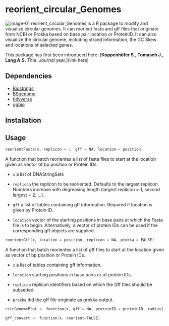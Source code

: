 # reorient_circular_Genomes
![image-01](https://user-images.githubusercontent.com/51213363/89195191-f9b3db00-d582-11ea-9638-7cbf209d9162.png)
reorient_circular_Genomes is a R package to modify and visualize circular genomes. It can reorient fasta and gff files that originate from NCBI or Prokka based on base pair location or ProteinID. It can also visualize the circular genome, including strand information, the GC Skew and locations of selected genes.

This package has first been introduced here:
[**Koppenhöfer S., Tomasch J., Lang A.S.** Title. *Journal* year.](link here)

## Dependencies
- [Biostrings](https://bioconductor.org/packages/release/bioc/html/Biostrings.html)
- [BSgenome](http://bioconductor.org/packages/release/bioc/html/BSgenome.html)
- [tidyverse](https://www.tidyverse.org/)
- [ggbio](http://www.bioconductor.org/packages/release/bioc/html/ggbio.html/)


## Installation

## Usage
``` C
reorientFasta(x, replicon = 1, gff = NA, location = position)
```
A function that batch reorientes a list of fasta files to start at the location given as vector of bp position or Protein IDs.

* `x` a list of DNAStringSets

* `replicon` the replicon to be reoriented. Defaults to the largest replicon. Numbers increase with degreasing length (largest replicon = 1, second largest = 2, ...).

* `gff`	a list of tables containing gff information. Required if location is given by Protein ID.

* `location` vector of the starting positions in base pairs at which the Fasta file is to begin. Alternatively, a vector of protein IDs can be used if the corresponding gff objects are supplied.


``` C
reorientGff(x, location = position, replicon = NA, prokka = FALSE)
```
A function that batch reorientes a list of gff files to start at the location given as vector of bp position or Protein IDs.

* `x` a list of tables containing gff information.

* `location` starting positions in base pairs or of protein IDs.

* `replicon` replicon identifiers based on which the Gff files should be subsetted.

* `prokka` did the gff file originate as prokka output.


``` C
circGenomePlot <- function(x, gff = NA, proteinID = proteinID, radius1 = 10, radius2 = 12, radius3 = 13, radius4 = 14, radius5 = 15)
```

``` C
gff_convert <- function(x, reorient=FALSE)
```
